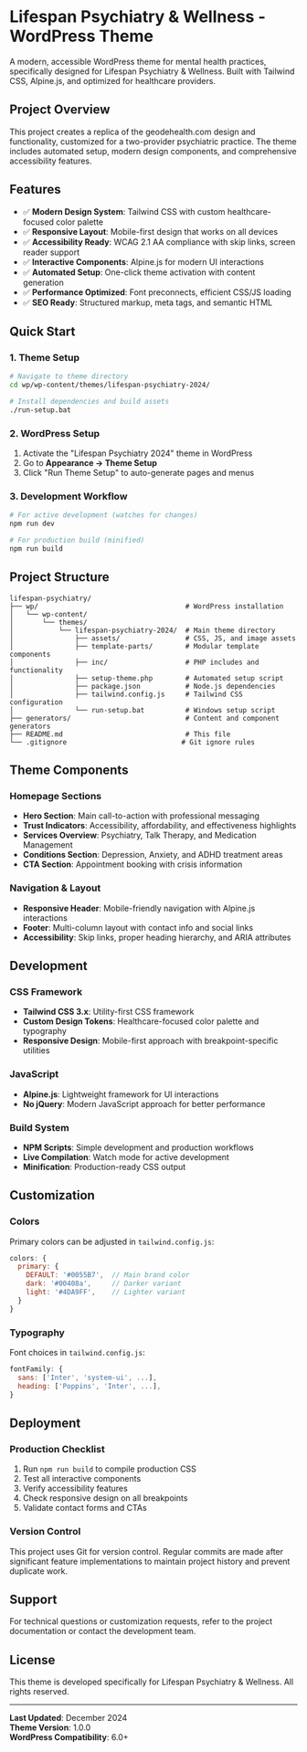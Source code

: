 # Lifespan Psychiatry & Wellness - WordPress Theme

A modern, accessible WordPress theme for mental health practices, specifically designed for Lifespan Psychiatry & Wellness. Built with Tailwind CSS, Alpine.js, and optimized for healthcare providers.

## Project Overview

This project creates a replica of the geodehealth.com design and functionality, customized for a two-provider psychiatric practice. The theme includes automated setup, modern design components, and comprehensive accessibility features.

## Features

- ✅ **Modern Design System**: Tailwind CSS with custom healthcare-focused color palette
- ✅ **Responsive Layout**: Mobile-first design that works on all devices
- ✅ **Accessibility Ready**: WCAG 2.1 AA compliance with skip links, screen reader support
- ✅ **Interactive Components**: Alpine.js for modern UI interactions
- ✅ **Automated Setup**: One-click theme activation with content generation
- ✅ **Performance Optimized**: Font preconnects, efficient CSS/JS loading
- ✅ **SEO Ready**: Structured markup, meta tags, and semantic HTML

## Quick Start

### 1. Theme Setup
```bash
# Navigate to theme directory
cd wp/wp-content/themes/lifespan-psychiatry-2024/

# Install dependencies and build assets
./run-setup.bat
```

### 2. WordPress Setup
1. Activate the "Lifespan Psychiatry 2024" theme in WordPress
2. Go to **Appearance → Theme Setup**
3. Click "Run Theme Setup" to auto-generate pages and menus

### 3. Development Workflow
```bash
# For active development (watches for changes)
npm run dev

# For production build (minified)
npm run build
```

## Project Structure

```
lifespan-psychiatry/
├── wp/                                    # WordPress installation
│   └── wp-content/
│       └── themes/
│           └── lifespan-psychiatry-2024/  # Main theme directory
│               ├── assets/                # CSS, JS, and image assets
│               ├── template-parts/        # Modular template components
│               ├── inc/                   # PHP includes and functionality
│               ├── setup-theme.php        # Automated setup script
│               ├── package.json           # Node.js dependencies
│               ├── tailwind.config.js     # Tailwind CSS configuration
│               └── run-setup.bat          # Windows setup script
├── generators/                            # Content and component generators
├── README.md                              # This file
└── .gitignore                            # Git ignore rules
```

## Theme Components

### Homepage Sections
- **Hero Section**: Main call-to-action with professional messaging
- **Trust Indicators**: Accessibility, affordability, and effectiveness highlights
- **Services Overview**: Psychiatry, Talk Therapy, and Medication Management
- **Conditions Section**: Depression, Anxiety, and ADHD treatment areas
- **CTA Section**: Appointment booking with crisis information

### Navigation & Layout
- **Responsive Header**: Mobile-friendly navigation with Alpine.js interactions
- **Footer**: Multi-column layout with contact info and social links
- **Accessibility**: Skip links, proper heading hierarchy, and ARIA attributes

## Development

### CSS Framework
- **Tailwind CSS 3.x**: Utility-first CSS framework
- **Custom Design Tokens**: Healthcare-focused color palette and typography
- **Responsive Design**: Mobile-first approach with breakpoint-specific utilities

### JavaScript
- **Alpine.js**: Lightweight framework for UI interactions
- **No jQuery**: Modern JavaScript approach for better performance

### Build System
- **NPM Scripts**: Simple development and production workflows
- **Live Compilation**: Watch mode for active development
- **Minification**: Production-ready CSS output

## Customization

### Colors
Primary colors can be adjusted in `tailwind.config.js`:
```javascript
colors: {
  primary: {
    DEFAULT: '#0055B7',  // Main brand color
    dark: '#00408a',     // Darker variant
    light: '#4DA9FF',    // Lighter variant
  }
}
```

### Typography
Font choices in `tailwind.config.js`:
```javascript
fontFamily: {
  sans: ['Inter', 'system-ui', ...],
  heading: ['Poppins', 'Inter', ...],
}
```

## Deployment

### Production Checklist
1. Run `npm run build` to compile production CSS
2. Test all interactive components
3. Verify accessibility features
4. Check responsive design on all breakpoints
5. Validate contact forms and CTAs

### Version Control
This project uses Git for version control. Regular commits are made after significant feature implementations to maintain project history and prevent duplicate work.

## Support

For technical questions or customization requests, refer to the project documentation or contact the development team.

## License

This theme is developed specifically for Lifespan Psychiatry & Wellness. All rights reserved.

---

**Last Updated**: December 2024  
**Theme Version**: 1.0.0  
**WordPress Compatibility**: 6.0+
